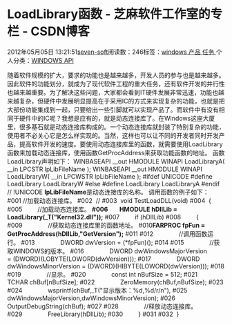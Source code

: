 
# LoadLibrary函数 -  芝麻软件工作室的专栏 - CSDN博客


2012年05月05日 13:21:51[seven-soft](https://me.csdn.net/softn)阅读数：246标签：[windows																](https://so.csdn.net/so/search/s.do?q=windows&t=blog)[产品																](https://so.csdn.net/so/search/s.do?q=产品&t=blog)[任务																](https://so.csdn.net/so/search/s.do?q=任务&t=blog)[
							](https://so.csdn.net/so/search/s.do?q=产品&t=blog)[
																					](https://so.csdn.net/so/search/s.do?q=windows&t=blog)个人分类：[WINDOWS API																](https://blog.csdn.net/softn/article/category/1130113)
[
																								](https://so.csdn.net/so/search/s.do?q=windows&t=blog)


随着软件规模的扩大，要求的功能也是越来越多，开发人员的参与也是越来越多。因此软件的功能划分，就成为了现代软件工程的重大任务，还有软件开发的并行性也越来越重要。为了解决这些问题，大家都会看到IT硬件发展非常迅速，功能也越来越复杂，但硬件中发展明显提高在于采用IC的方式来实现复杂的功能，也就是把大部份功能集成到一起，只要给出一些引脚就可以实现产品了。而软件中有没有相同于硬件中的IC呢？我想是应有的，就是动态连接库了。在Windows这座大厦里，很多基石就是动态连接库构成的。一个动态连接库就封装了特别复杂的功能，使用者不必关心它是怎么样实现的。当然，这样也可以让不同的开发者同时开发产品，提高软件开发的速度。要使用动态连接库里的函数，就需要使用LoadLibrary函数来加载动态连接库，使用函数GetProcAddress来获取功能函数的地址。
函数LoadLibrary声明如下：
WINBASEAPI
__out
HMODULE
WINAPI
LoadLibraryA(
__in LPCSTR lpLibFileName
);
WINBASEAPI
__out
HMODULE
WINAPI
LoadLibraryW(
__in LPCWSTR lpLibFileName
);
\#ifdef UNICODE
\#define LoadLibrary LoadLibraryW
\#else
\#define LoadLibrary LoadLibraryA
\#endif // !UNICODE
**lpLibFileName**是动态连接库的名称。
调用函数的例子如下：
\#001 //加载动态连接库。
\#002  //
\#003  void TestLoadDLL(void)
\#004  {
\#005         //加载动态连接库。
**\#006        HMODULE hDllLib = LoadLibrary(_T("Kernel32.dll"));**
\#007         if (hDllLib)
\#008         {
\#009               //获取动态连接库里的函数地址。
\#010**FARPROC fpFun = GetProcAddress(hDllLib,"GetVersion");**
\#011
\#012               //调用函数运行。
\#013               DWORD dwVersion = (*fpFun)();
\#014
\#015               //获取WINDOWS的版本。
\#016               DWORD dwWindowsMajorVersion = (DWORD)(LOBYTE(LOWORD(dwVersion)));
\#017               DWORD dwWindowsMinorVersion = (DWORD)(HIBYTE(LOWORD(dwVersion)));
\#018
\#019               //显示。
\#020               const int nBufSize = 512;
\#021               TCHAR chBuf[nBufSize];
\#022               ZeroMemory(chBuf,nBufSize);
\#023
\#024               wsprintf(chBuf,_T("显示版本：%d,%d/r/n"),
\#025                    dwWindowsMajorVersion,dwWindowsMinorVersion);
\#026               OutputDebugString(chBuf);
\#027
\#028               //释放动态连接库。
\#029               FreeLibrary(hDllLib);
\#030         }
\#031
\#032  }


